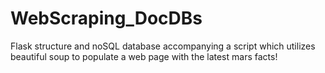 # WebScraping_DocDBs

Flask structure and noSQL database accompanying a script which utilizes beautiful soup to populate a web page with the latest mars facts!
